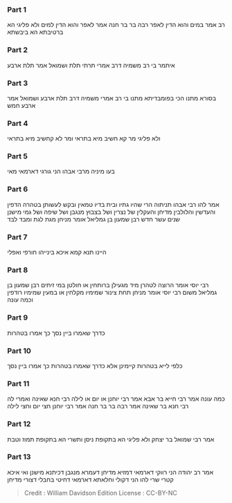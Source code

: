 
### Part 1
רב אמר במים והוא הדין לאפר רבה בר בר חנה אמר לאפר והוא הדין למים ולא פליגי הא ברטיבתא הא ביבשתא 

### Part 2
איתמר בי רב משמיה דרב אמרי תרתי תלת ושמואל אמר תלת ארבע 

### Part 3
בסורא מתנו הכי בפומבדיתא מתנו בי רב אמרי משמיה דרב תלת ארבע ושמואל אמר ארבע חמש 

### Part 4
ולא פליגי מר קא חשיב מיא בתראי ומר לא קחשיב מיא בתראי

### Part 5
בעו מיניה מרבי אבהו הני גורגי דארמאי מאי 

### Part 6
אמר להו רבי אבהו תניתוה הרי שהיו גתיו ובית בדיו טמאין ובקש לעשותן בטהרה הדפין והעדשין והלולבין מדיחן והעקלין של נצרין ושל בצבוץ מנגבן ושל שיפה ושל גמי מישנן שנים עשר חדש רבן שמעון בן גמליאל אומר מניחן מגת לגת ומבד לבד 

### Part 7
היינו תנא קמא איכא בינייהו חורפי ואפלי 

### Part 8
רבי יוסי אומר הרוצה לטהרן מיד מגעילן ברותחין או חולטן במי זיתים רבן שמעון בן גמליאל משום רבי יוסי אומר מניחן תחת צינור שמימיו מקלחין או במעין שמימיו רודפין וכמה עונה 

### Part 9
כדרך שאמרו ביין נסך כך אמרו בטהרות

### Part 10
כלפי לייא בטהרות קיימינן אלא כדרך שאמרו בטהרות כך אמרו ביין נסך 

### Part 11
כמה עונה אמר רבי חייא בר אבא אמר רבי יוחנן או יום או לילה רבי חנא שאינה ואמרי לה רבי חנא בר שאינה אמר רבה בר בר חנה אמר רבי יוחנן חצי יום וחצי לילה 

### Part 12
אמר רבי שמואל בר יצחק ולא פליגי הא בתקופת ניסן ותשרי הא בתקופת תמוז וטבת

### Part 13
אמר רב יהודה הני רווקי דארמאי דמזיא מדיחן דעמרא מנגבן דכיתנא מישנן ואי איכא קטרי שרי להו הני דקולי וחלאתא דארמאי דחיטי בחבלי דצורי מדיחן

>Credit : William Davidson Edition
>License : CC-BY-NC